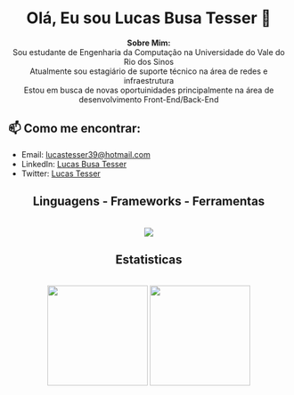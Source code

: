 <h1 align="center">Olá, Eu sou Lucas Busa Tesser 👋</h1>
<p align="center">
  <strong>Sobre Mim:</strong>
  <br>
  Sou estudante de Engenharia da Computação na Universidade do Vale do Rio dos Sinos <br>
  Atualmente sou estagiário de suporte técnico na área de redes e infraestrutura <br>
  Estou em busca de novas oportuinidades principalmente na área de desenvolvimento Front-End/Back-End
</p>

<h2>📫 Como me encontrar:</h2>
<ul>
  <li>Email: <a href="mailto:seu-email@example.com">lucastesser39@hotmail.com</a></li>
  <li>LinkedIn: <a href="https://www.linkedin.com/public-profile/settings?trk=d_flagship3_profile_self_view_public_profile" target="_blank" rel="external">Lucas Busa Tesser
</a></li>
  <li>Twitter: <a href="https://twitter.com/Lucas56474078" target="_blank" rel="external">Lucas Tesser</a></li>
</ul>
<h2 align="center">Linguagens - Frameworks - Ferramentas</h2>
<br/>
<div align="center">
  <img src="https://skillicons.dev/icons?i=vscode,git,github,html,css,figma,python,pycharm,javascript,nodejs,wordpress,windows,notion,mysql" />
<br>
</div>
<h2 align="center">Estatisticas</h2>
<br>
<div align=center>
  <img height="180em" src="https://github-readme-stats.vercel.app/api?username=tesserlucas&show_icons=true&theme=react&include_all_commits=true&count_private=true"/>
  <img height="180em" src="https://github-readme-stats.vercel.app/api/top-langs/?username=tesserlucas&layout=compact&langs_count=7&theme=react"/>
</div>
